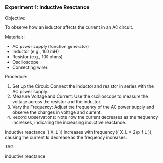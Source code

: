 
### Experiment 1: Inductive Reactance

Objective: 

To observe how an inductor affects the current in an AC circuit.

Materials:

- AC power supply (function generator)
- Inductor (e.g., 100 mH)
- Resistor (e.g., 100 ohms)
- Oscilloscope
- Connecting wires

Procedure:

1. Set Up the Circuit: Connect the inductor and resistor in series with the AC power supply.
2. Measure Voltage and Current: Use the oscilloscope to measure the voltage across the resistor and the inductor.
3. Vary the Frequency: Adjust the frequency of the AC power supply and observe the changes in voltage and current.
4. Record Observations: Note how the current decreases as the frequency increases, indicating the increasing inductive reactance.

Inductive reactance (\( X_L \)) increases with frequency (\( X_L = 2\pi f L \)), causing the current to decrease as the frequency increases.

TAG

inductive
reactance
